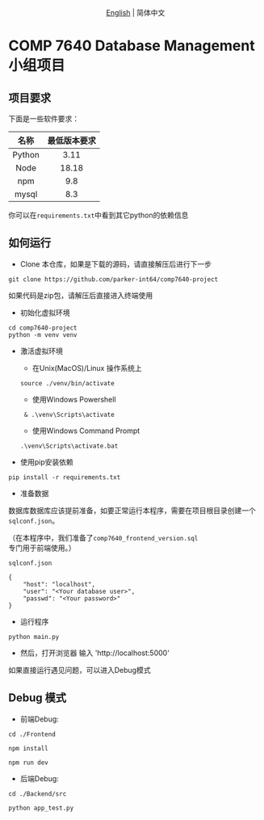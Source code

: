 
<div align="center">
    <p> <a href="./README.md">English</a> | 简体中文</p>
</div>




# COMP 7640 Database Management 小组项目


## 项目要求

下面是一些软件要求：

|名称|最低版本要求|
|:----:|:----:|
|Python|3.11|
|Node|18.18|
|npm|9.8|
|mysql|8.3|


你可以在`requirements.txt`中看到其它python的依赖信息

## 如何运行


+ Clone 本仓库，如果是下载的源码，请直接解压后进行下一步
```{shell}
git clone https://github.com/parker-int64/comp7640-project
```

如果代码是zip包，请解压后直接进入终端使用

+ 初始化虚拟环境
```{shell}
cd comp7640-project
python -m venv venv
```

+ 激活虚拟环境
  - 在Unix(MacOS)/Linux 操作系统上
  ```
  source ./venv/bin/activate
  ```
  - 使用Windows Powershell
  ```
   & .\venv\Scripts\activate
  ```
  - 使用Windows Command Prompt
  ```
  .\venv\Scripts\activate.bat
  ```

+ 使用pip安装依赖
```Shell
pip install -r requirements.txt
```

+ 准备数据

数据库数据库应该提前准备，如要正常运行本程序，需要在项目根目录创建一个`sqlconf.json`。

（在本程序中，我们准备了`comp7640_frontend_version.sql`专门用于前端使用。）

`sqlconf.json`

```{json}
{
    "host": "localhost",
    "user": "<Your database user>",     
    "passwd": "<Your password>"
}

```

+ 运行程序

```shell
python main.py
```

+ 然后，打开浏览器 输入 'http://localhost:5000'

如果直接运行遇见问题，可以进入Debug模式


## Debug 模式
+ 前端Debug:

```
cd ./Frontend

npm install

npm run dev
```

+ 后端Debug:

```
cd ./Backend/src

python app_test.py
```